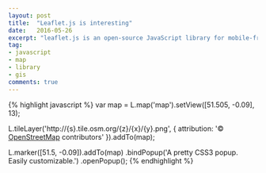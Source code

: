 ```yaml
---
layout: post
title:  "Leaflet.js is interesting"
date:   2016-05-26
excerpt: "leaflet.js is an open-source JavaScript library for mobile-friendly interactive maps"
tag:
- javascript 
- map
- library
- gis
comments: true
---
```


{% highlight javascript %}
var map = L.map('map').setView([51.505, -0.09], 13);

L.tileLayer('http://{s}.tile.osm.org/{z}/{x}/{y}.png', {
    attribution: '&copy; <a href="http://osm.org/copyright">OpenStreetMap</a> contributors'
}).addTo(map);

L.marker([51.5, -0.09]).addTo(map)
    .bindPopup('A pretty CSS3 popup.<br> Easily customizable.')
    .openPopup();
{% endhighlight %}
